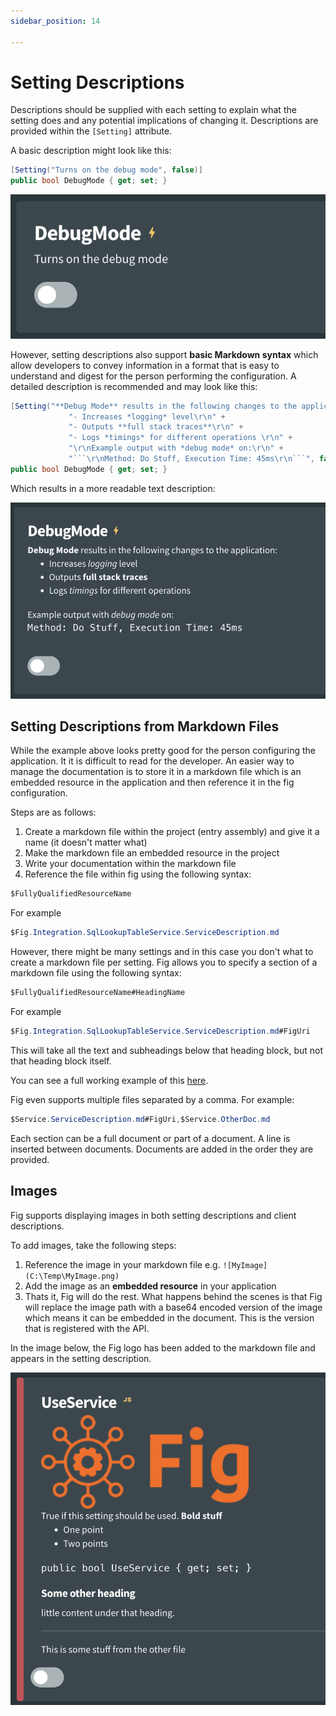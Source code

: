 ```yaml
---
sidebar_position: 14

---
```


# Setting Descriptions

Descriptions should be supplied with each setting to explain what the setting does and any potential implications of changing it. Descriptions are provided within the `[Setting]` attribute.

A basic description might look like this:

``` csharp
[Setting("Turns on the debug mode", false)]
public bool DebugMode { get; set; }
```

![image-20230725221606792](../../../static/img/image-20230725221606792.png)

However, setting descriptions also support **basic Markdown syntax** which allow developers to convey information in a format that is easy to understand and digest for the person performing the configuration. A detailed description is recommended and may look like this:

``` csharp
[Setting("**Debug Mode** results in the following changes to the application:\r\n" +
             "- Increases *logging* level\r\n" +
             "- Outputs **full stack traces**\r\n" +
             "- Logs *timings* for different operations \r\n" +
             "\r\nExample output with *debug mode* on:\r\n" +
             "```\r\nMethod: Do Stuff, Execution Time: 45ms\r\n```", false)]
public bool DebugMode { get; set; }
```

Which results in a more readable text description:

![image-20230725222814110](../../../static/img/image-20230725222814110.png)

## Setting Descriptions from Markdown Files

While the example above looks pretty good for the person configuring the application. It it is difficult to read for the developer. An easier way to manage the documentation is to store it in a markdown file which is an embedded resource in the application and then reference it in the fig configuration.

Steps are as follows:

1. Create a markdown file within the project (entry assembly) and give it a name (it doesn't matter what)
2. Make the markdown file an embedded resource in the project
3. Write your documentation within the markdown file
4. Reference the file within fig using the following syntax:

```csharp
$FullyQualifiedResourceName
```

For example

```csharp
$Fig.Integration.SqlLookupTableService.ServiceDescription.md
```

However, there might be many settings and in this case you don't what to create a markdown file per setting. Fig allows you to specify a section of a markdown file using the following syntax:

```csharp
$FullyQualifiedResourceName#HeadingName
```

For example

```csharp
$Fig.Integration.SqlLookupTableService.ServiceDescription.md#FigUri
```

This will take all the text and subheadings below that heading block, but not that heading block itself.

You can see a full working example of this [here](https://github.com/mzbrau/fig/blob/main/src/integrations/Fig.Integration.SqlLookupTableService/Settings.cs#L11).

Fig even supports multiple files separated by a comma. For example:

```csharp
$Service.ServiceDescription.md#FigUri,$Service.OtherDoc.md
```

Each section can be a full document or part of a document. A line is inserted between documents. Documents are added in the order they are provided.

## Images

Fig supports displaying images in both setting descriptions and client descriptions.

To add images, take the following steps:

1. Reference the image in your markdown file e.g. `![MyImage](C:\Temp\MyImage.png)`
2. Add the image as an **embedded resource** in your application
3. Thats it, Fig will do the rest. What happens behind the scenes is that Fig will replace the image path with a base64 encoded version of the image which means it can be embedded in the document. This is the version that is registered with the API.

In the image below, the Fig logo has been added to the markdown file and appears in the setting description.

![image-20240418211057459](../../../static/img/image-20240418211057459.png)
